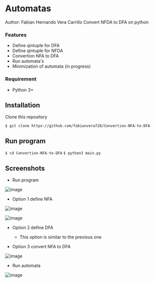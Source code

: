 # Automatas
Author: Fabian Hernando Vera Carrillo
Convert NFDA to DFA on python 

### Features
- Define qintuple for DFA
- Define qintuple for NFDA
- Convertion NFA to DFA
- Run automata's
- Minimization of automata (in progress)

### Requirement
- Python 3+

## Installation
Clone this repository

`$ git clone https://github.com/fabianvera728/Convertion-NFA-to-DFA`

## Run program

`$ cd Convertion-NFA-to-DFA`
`$ python3 main.py`


## Screenshots

- Run program

![image](https://user-images.githubusercontent.com/64938329/120385656-512eee80-c2ed-11eb-9309-6537ba068a22.png)

- Option 1 define NFA

![image](https://user-images.githubusercontent.com/64938329/120383488-8c7bee00-c2ea-11eb-850e-b8b2a4e5bb04.png)

![image](https://user-images.githubusercontent.com/64938329/120383805-f399a280-c2ea-11eb-84ef-cb64e214dea6.png)

- Option 2 define DFA
  - This option is similar to the previous one

- Option 3 convert NFA to DFA

![image](https://user-images.githubusercontent.com/64938329/120385274-d49c1000-c2ec-11eb-8188-932025a1eb48.png)

- Run automata

![image](https://user-images.githubusercontent.com/64938329/120383233-41fa7180-c2ea-11eb-908c-ea277e537bb2.png)
